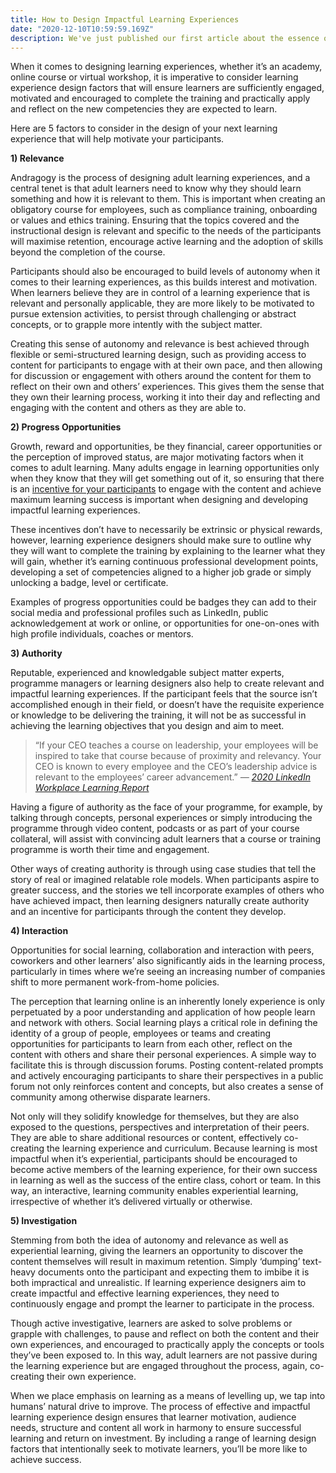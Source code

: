 ```yaml
---
title: How to Design Impactful Learning Experiences
date: "2020-12-10T10:59:59.169Z"
description: We've just published our first article about the essence of what we do at Elevate Learning - Learning Experience Design.  Give it a read, share your thoughts in the comments and follow us for more insights into the world of digital learning and technology!
---
```


When it comes to designing learning experiences, whether it’s an academy,  online course or virtual workshop, it is imperative to consider learning experience design factors that will ensure learners are sufficiently  engaged, motivated and encouraged to complete the training and  practically apply and reflect on the new competencies they are expected  to learn.

Here are 5 factors to consider in the design of your next learning experience that will help motivate your participants.

**1) Relevance**

Andragogy is the process of designing adult learning experiences, and a central tenet is that adult learners  need to know why they should learn something and how it is relevant to  them. This is important when creating an obligatory course for  employees, such as compliance training, onboarding or values and ethics  training. Ensuring that the topics covered and the instructional design  is relevant and specific to the needs of the participants will maximise  retention, encourage active learning and the adoption of skills beyond  the completion of the course.

Participants should also be encouraged to build levels of autonomy when it comes to  their learning experiences, as this builds interest and motivation. When learners believe they are in control of a learning experience that is  relevant and personally applicable, they are more likely to be motivated to pursue extension activities, to persist through challenging or  abstract concepts, or to grapple more intently with the subject matter.

Creating this sense of autonomy and relevance is best achieved through flexible  or semi-structured learning design, such as providing access to content  for participants to engage with at their own pace, and then allowing for discussion or engagement with others around the content for them to  reflect on their own and others’ experiences. This gives them the sense  that they own their learning process, working it into their day and  reflecting and engaging with the content and others as they are able to.

**2) Progress Opportunities**

Growth, reward and opportunities, be they financial, career opportunities or  the perception of improved status, are major motivating factors when it  comes to adult learning. Many adults engage in learning opportunities  only when they know that they will get something out of it, so ensuring  that there is an [incentive for your participants](https://medium.com/@elevatelearning/using-gamification-to-motivate-learning-3b7ab4945248) to engage with the content and achieve maximum learning success is  important when designing and developing impactful learning experiences.

These incentives don’t have to necessarily be extrinsic or physical rewards,  however, learning experience designers should make sure to outline why  they will want to complete the training by explaining to the learner  what they will gain, whether it’s earning continuous professional  development points, developing a set of competencies aligned to a higher job grade or simply unlocking a badge, level or certificate.

Examples of progress opportunities could be badges they can add to their social  media and professional profiles such as LinkedIn, public acknowledgement at work or online, or opportunities for one-on-ones with high profile  individuals, coaches or mentors.

**3) Authority**

Reputable, experienced and knowledgable subject matter experts, programme managers or learning designers also help to create relevant and impactful  learning experiences. If the participant feels that the source isn’t  accomplished enough in their field, or doesn’t have the requisite  experience or knowledge to be delivering the training, it will not be as successful in achieving the learning objectives that you design and aim to meet.

> “If your CEO teaches a course on leadership, your employees will be  inspired to take that course because of proximity and relevancy. Your  CEO is known to every employee and the CEO’s leadership advice is  relevant to the employees’ career advancement.” *—* [*2020 LinkedIn Workplace Learning Report*](https://learning.linkedin.com/resources/workplace-learning-report)

Having a figure of authority as the face of your programme, for example, by  talking through concepts, personal experiences or simply introducing the programme through video content, podcasts or as part of your course  collateral, will assist with convincing adult learners that a course or  training programme is worth their time and engagement.

Other ways of creating authority is through using case studies that tell the  story of real or imagined relatable role models. When participants  aspire to greater success, and the stories we tell incorporate examples  of others who have achieved impact, then learning designers naturally  create authority and an incentive for participants through the content  they develop.

**4) Interaction**

Opportunities for social learning, collaboration and interaction with peers,  coworkers and other learners’ also significantly aids in the learning  process, particularly in times where we’re seeing an increasing number  of companies shift to more permanent work-from-home policies.

The perception that learning online is an inherently lonely experience is  only perpetuated by a poor understanding and application of how people  learn and network with others. Social learning plays a critical role in  defining the identity of a group of people, employees or teams and  creating opportunities for participants to learn from each other,  reflect on the content with others and share their personal experiences. A simple way to facilitate this is through discussion forums. Posting  content-related prompts and actively encouraging participants to share  their perspectives in a public forum not only reinforces content and  concepts, but also creates a sense of community among otherwise  disparate learners.

Not only will they solidify knowledge for themselves, but they are also  exposed to the questions, perspectives and interpretation of their  peers. They are able to share additional resources or content,  effectively co-creating the learning experience and curriculum. Because  learning is most impactful when it’s experiential, participants should  be encouraged to become active members of the learning experience, for  their own success in learning as well as the success of the entire  class, cohort or team. In this way, an interactive, learning community  enables experiential learning, irrespective of whether it’s delivered  virtually or otherwise.

**5) Investigation**

Stemming from both the idea of autonomy and relevance as well as experiential  learning, giving the learners an opportunity to discover the content  themselves will result in maximum retention. Simply ‘dumping’ text-heavy documents onto the participant and expecting them to imbibe it is both  impractical and unrealistic. If learning experience designers aim to  create impactful and effective learning experiences, they need to  continuously engage and prompt the learner to participate in the  process.

Though active investigative, learners are asked to solve problems or grapple  with challenges, to pause and reflect on both the content and their own  experiences, and encouraged to practically apply the concepts or tools  they’ve been exposed to. In this way, adult learners are not passive  during the learning experience but are engaged throughout the process,  again, co-creating their own experience.

When we place emphasis on learning as a means of levelling up, we tap into  humans’ natural drive to improve. The process of effective and impactful learning experience design ensures that learner motivation, audience  needs, structure and content all work in harmony to ensure successful  learning and return on investment. By including a range of learning  design factors that intentionally seek to motivate learners, you’ll be  more like to achieve success.